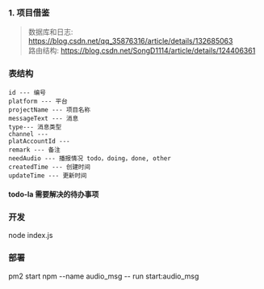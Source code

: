 ### 1. 项目借鉴
   > 数据库和日志: https://blog.csdn.net/qq_35876316/article/details/132685063  
   > 路由结构: https://blog.csdn.net/SongD1114/article/details/124406361

### 表结构
```
id --- 编号
platform --- 平台
projectName --- 项目名称
messageText --- 消息
type--- 消息类型
channel --- 
platAccountId --- 
remark --- 备注
needAudio --- 播报情况 todo，doing，done, other
createdTime --- 创建时间
updateTime --- 更新时间

```

#### todo-la 需要解决的待办事项

### 开发
node index.js

### 部署
pm2 start npm --name audio_msg -- run start:audio_msg

